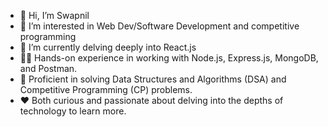 - 👋 Hi, I’m Swapnil
- 👀 I’m interested in Web Dev/Software Development and competitive programming
- 🌱 I’m currently delving deeply into React.js 
- 👨‍💻 Hands-on experience in working with Node.js, Express.js, MongoDB, and Postman.
- 🧠 Proficient in solving Data Structures and Algorithms (DSA) and Competitive Programming (CP) problems.
- ❤️ Both curious and passionate about delving into the depths of technology to learn more.

<!---
homosapien14/homosapien14 is a ✨ special ✨ repository because its `README.md` (this file) appears on your GitHub profile.
You can click the Preview link to take a look at your changes.
--->
